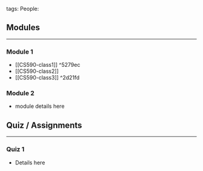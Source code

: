 tags: 
People:

## Modules
--- 
### Module 1
- [[CS590-class1]] ^5279ec
- [[CS590-class2]]
- [[CS590-class3]] ^2d21fd
### Module 2
- module details here


## Quiz / Assignments
---
### Quiz 1
- Details here